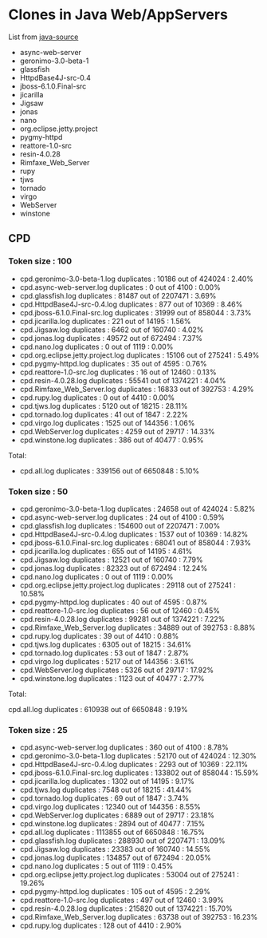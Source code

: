 # Clones in Java Web/AppServers

List from [java-source](http://java-source.net/open-source/web-servers)

- async-web-server
- geronimo-3.0-beta-1
- glassfish
- HttpdBase4J-src-0.4
- jboss-6.1.0.Final-src
- jicarilla
- Jigsaw
- jonas
- nano
- org.eclipse.jetty.project
- pygmy-httpd
- reattore-1.0-src
- resin-4.0.28
- Rimfaxe_Web_Server
- rupy
- tjws
- tornado
- virgo
- WebServer
- winstone

## CPD

### Token size : 100

- cpd.geronimo-3.0-beta-1.log duplicates : 10186 out of 424024 : 2.40%
- cpd.async-web-server.log duplicates : 0 out of 4100 : 0.00%
- cpd.glassfish.log duplicates : 81487 out of 2207471 : 3.69%
- cpd.HttpdBase4J-src-0.4.log duplicates : 877 out of 10369 : 8.46%
- cpd.jboss-6.1.0.Final-src.log duplicates : 31999 out of 858044 : 3.73%
- cpd.jicarilla.log duplicates : 221 out of 14195 : 1.56%
- cpd.Jigsaw.log duplicates : 6462 out of 160740 : 4.02%
- cpd.jonas.log duplicates : 49572 out of 672494 : 7.37%
- cpd.nano.log duplicates : 0 out of 1119 : 0.00%
- cpd.org.eclipse.jetty.project.log duplicates : 15106 out of 275241 : 5.49%
- cpd.pygmy-httpd.log duplicates : 35 out of 4595 : 0.76%
- cpd.reattore-1.0-src.log duplicates : 16 out of 12460 : 0.13%
- cpd.resin-4.0.28.log duplicates : 55541 out of 1374221 : 4.04%
- cpd.Rimfaxe_Web_Server.log duplicates : 16833 out of 392753 : 4.29%
- cpd.rupy.log duplicates : 0 out of 4410 : 0.00%
- cpd.tjws.log duplicates : 5120 out of 18215 : 28.11%
- cpd.tornado.log duplicates : 41 out of 1847 : 2.22%
- cpd.virgo.log duplicates : 1525 out of 144356 : 1.06%
- cpd.WebServer.log duplicates : 4259 out of 29717 : 14.33%
- cpd.winstone.log duplicates : 386 out of 40477 : 0.95%

Total:

- cpd.all.log duplicates : 339156 out of 6650848 : 5.10%

### Token size : 50

- cpd.geronimo-3.0-beta-1.log duplicates : 24658 out of 424024 : 5.82%
- cpd.async-web-server.log duplicates : 24 out of 4100 : 0.59%
- cpd.glassfish.log duplicates : 154600 out of 2207471 : 7.00%
- cpd.HttpdBase4J-src-0.4.log duplicates : 1537 out of 10369 : 14.82%
- cpd.jboss-6.1.0.Final-src.log duplicates : 68041 out of 858044 : 7.93%
- cpd.jicarilla.log duplicates : 655 out of 14195 : 4.61%
- cpd.Jigsaw.log duplicates : 12521 out of 160740 : 7.79%
- cpd.jonas.log duplicates : 82323 out of 672494 : 12.24%
- cpd.nano.log duplicates : 0 out of 1119 : 0.00%
- cpd.org.eclipse.jetty.project.log duplicates : 29118 out of 275241 : 10.58%
- cpd.pygmy-httpd.log duplicates : 40 out of 4595 : 0.87%
- cpd.reattore-1.0-src.log duplicates : 56 out of 12460 : 0.45%
- cpd.resin-4.0.28.log duplicates : 99281 out of 1374221 : 7.22%
- cpd.Rimfaxe_Web_Server.log duplicates : 34889 out of 392753 : 8.88%
- cpd.rupy.log duplicates : 39 out of 4410 : 0.88%
- cpd.tjws.log duplicates : 6305 out of 18215 : 34.61%
- cpd.tornado.log duplicates : 53 out of 1847 : 2.87%
- cpd.virgo.log duplicates : 5217 out of 144356 : 3.61%
- cpd.WebServer.log duplicates : 5326 out of 29717 : 17.92%
- cpd.winstone.log duplicates : 1123 out of 40477 : 2.77%
 
Total:

cpd.all.log duplicates : 610938 out of 6650848 : 9.19%

### Token size : 25

- cpd.async-web-server.log duplicates : 360 out of 4100 : 8.78%
- cpd.geronimo-3.0-beta-1.log duplicates : 52170 out of 424024 : 12.30%
- cpd.HttpdBase4J-src-0.4.log duplicates : 2293 out of 10369 : 22.11%
- cpd.jboss-6.1.0.Final-src.log duplicates : 133802 out of 858044 : 15.59%
- cpd.jicarilla.log duplicates : 1302 out of 14195 : 9.17%
- cpd.tjws.log duplicates : 7548 out of 18215 : 41.44%
- cpd.tornado.log duplicates : 69 out of 1847 : 3.74%
- cpd.virgo.log duplicates : 12340 out of 144356 : 8.55%
- cpd.WebServer.log duplicates : 6889 out of 29717 : 23.18%
- cpd.winstone.log duplicates : 2894 out of 40477 : 7.15%
- cpd.all.log duplicates : 1113855 out of 6650848 : 16.75%
- cpd.glassfish.log duplicates : 288930 out of 2207471 : 13.09%
- cpd.Jigsaw.log duplicates : 23383 out of 160740 : 14.55%
- cpd.jonas.log duplicates : 134857 out of 672494 : 20.05%
- cpd.nano.log duplicates : 5 out of 1119 : 0.45%
- cpd.org.eclipse.jetty.project.log duplicates : 53004 out of 275241 : 19.26%
- cpd.pygmy-httpd.log duplicates : 105 out of 4595 : 2.29%
- cpd.reattore-1.0-src.log duplicates : 497 out of 12460 : 3.99%
- cpd.resin-4.0.28.log duplicates : 215820 out of 1374221 : 15.70%
- cpd.Rimfaxe_Web_Server.log duplicates : 63738 out of 392753 : 16.23%
- cpd.rupy.log duplicates : 128 out of 4410 : 2.90%

